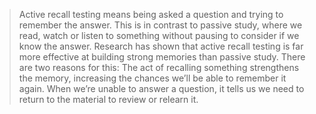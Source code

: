 


>Active recall testing means being asked a question and trying to remember the answer. This is in contrast to passive study, where we read, watch or listen to something without pausing to consider if we know the answer. Research has shown that active recall testing is far more effective at building strong memories than passive study. There are two reasons for this:
The act of recalling something strengthens the memory, increasing the chances we’ll be able to remember it again.
When we’re unable to answer a question, it tells us we need to return to the material to review or relearn it.